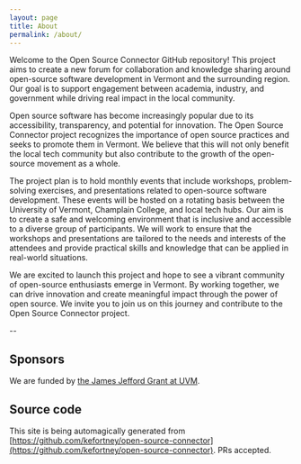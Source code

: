 ```yaml
---
layout: page
title: About
permalink: /about/
---
```

Welcome to the Open Source Connector GitHub repository! This project aims to create a new forum for collaboration and knowledge sharing around open-source software development in Vermont and the surrounding region. Our goal is to support engagement between academia, industry, and government while driving real impact in the local community.

Open source software has become increasingly popular due to its accessibility, transparency, and potential for innovation. The Open Source Connector project recognizes the importance of open source practices and seeks to promote them in Vermont. We believe that this will not only benefit the local tech community but also contribute to the growth of the open-source movement as a whole.

The project plan is to hold monthly events that include workshops, problem-solving exercises, and presentations related to open-source software development. These events will be hosted on a rotating basis between the University of Vermont, Champlain College, and local tech hubs. Our aim is to create a safe and welcoming environment that is inclusive and accessible to a diverse group of participants. We will work to ensure that the workshops and presentations are tailored to the needs and interests of the attendees and provide practical skills and knowledge that can be applied in real-world situations.

We are excited to launch this project and hope to see a vibrant community of open-source enthusiasts emerge in Vermont. By working together, we can drive innovation and create meaningful impact through the power of open source. We invite you to join us on this journey and contribute to the Open Source Connector project.

-- 

## Sponsors

We are funded by [the James Jefford Grant at UVM](https://www.uvm.edu/provost/james-jeffords-grants).

## Source code

This site is being automagically generated from [https://github.com/kefortney/open-source-connector](https://github.com/kefortney/open-source-connector). PRs accepted.
